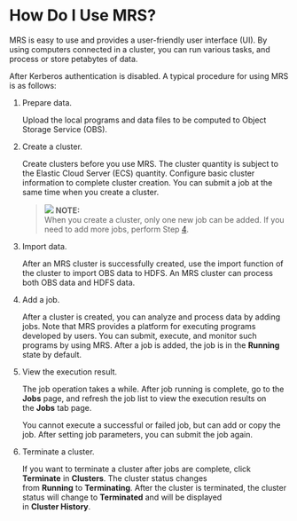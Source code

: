 # How Do I Use MRS?<a name="EN-US_TOPIC_0125376157"></a>

MRS is easy to use and provides a user-friendly user interface \(UI\). By using computers connected in a cluster, you can run various tasks, and process or store petabytes of data.

After Kerberos authentication is disabled. A typical procedure for using MRS is as follows:

1.  Prepare data.

    Upload the local programs and data files to be computed to Object Storage Service \(OBS\).

2.  Create a cluster.

    Create clusters before you use MRS. The cluster quantity is subject to the Elastic Cloud Server \(ECS\) quantity. Configure basic cluster information to complete cluster creation. You can submit a job at the same time when you create a cluster.

    >![](/images/icon-note.gif) **NOTE:**   
    >When you create a cluster, only one new job can be added. If you need to add more jobs, perform Step  [4](#l3d90e7ea5ef84dfa951fed1dfbbf7885).  

3.  Import data.

    After an MRS cluster is successfully created, use the import function of the cluster to import OBS data to HDFS. An MRS cluster can process both OBS data and HDFS data.

4.  <a name="l3d90e7ea5ef84dfa951fed1dfbbf7885"></a>Add a job.

    After a cluster is created, you can analyze and process data by adding jobs. Note that MRS provides a platform for executing programs developed by users. You can submit, execute, and monitor such programs by using MRS. After a job is added, the job is in the  **Running**  state by default.

5.  View the execution result.

    The job operation takes a while. After job running is complete, go to the  **Jobs** page, and refresh the job list to view the execution results on the **Jobs**  tab page.

    You cannot execute a successful or failed job, but can add or copy the job. After setting job parameters, you can submit the job again.

6.  Terminate a cluster.

    If you want to terminate a cluster after jobs are complete, click  **Terminate** in **Clusters**. The cluster status changes from **Running** to **Terminating**. After the cluster is terminated, the cluster status will change to **Terminated** and will be displayed in **Cluster History**.


